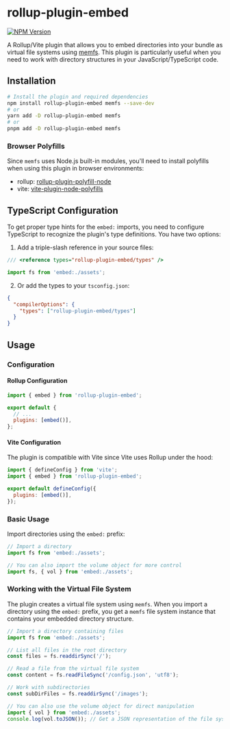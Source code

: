 # rollup-plugin-embed

[![NPM Version](https://img.shields.io/npm/v/rollup-plugin-embed)](https://www.npmjs.com/package/rollup-plugin-embed)

A Rollup/Vite plugin that allows you to embed directories into your bundle as virtual file systems using [memfs](https://github.com/streamich/memfs). This plugin is particularly useful when you need to work with directory structures in your JavaScript/TypeScript code.

## Installation

```bash
# Install the plugin and required dependencies
npm install rollup-plugin-embed memfs --save-dev
# or
yarn add -D rollup-plugin-embed memfs
# or
pnpm add -D rollup-plugin-embed memfs
```

### Browser Polyfills

Since `memfs` uses Node.js built-in modules, you'll need to install polyfills when using this plugin in browser environments:

- rollup: [rollup-plugin-polyfill-node](https://www.npmjs.com/package/rollup-plugin-polyfill-node)
- vite: [vite-plugin-node-polyfills](https://www.npmjs.com/package/vite-plugin-node-polyfills)

## TypeScript Configuration

To get proper type hints for the `embed:` imports, you need to configure TypeScript to recognize the plugin's type definitions. You have two options:

1. Add a triple-slash reference in your source files:

```typescript
/// <reference types="rollup-plugin-embed/types" />

import fs from 'embed:./assets';
```

2. Or add the types to your `tsconfig.json`:

```json
{
  "compilerOptions": {
    "types": ["rollup-plugin-embed/types"]
  }
}
```

## Usage

### Configuration

#### Rollup Configuration

```js
import { embed } from 'rollup-plugin-embed';

export default {
  // ...
  plugins: [embed()],
};
```

#### Vite Configuration

The plugin is compatible with Vite since Vite uses Rollup under the hood:

```js
import { defineConfig } from 'vite';
import { embed } from 'rollup-plugin-embed';

export default defineConfig({
  plugins: [embed()],
});
```

### Basic Usage

Import directories using the `embed:` prefix:

```typescript
// Import a directory
import fs from 'embed:./assets';

// You can also import the volume object for more control
import fs, { vol } from 'embed:./assets';
```

### Working with the Virtual File System

The plugin creates a virtual file system using `memfs`. When you import a directory using the `embed:` prefix, you get a `memfs` file system instance that contains your embedded directory structure.

```typescript
// Import a directory containing files
import fs from 'embed:./assets';

// List all files in the root directory
const files = fs.readdirSync('/');

// Read a file from the virtual file system
const content = fs.readFileSync('/config.json', 'utf8');

// Work with subdirectories
const subDirFiles = fs.readdirSync('/images');

// You can also use the volume object for direct manipulation
import { vol } from 'embed:./assets';
console.log(vol.toJSON()); // Get a JSON representation of the file system
```
